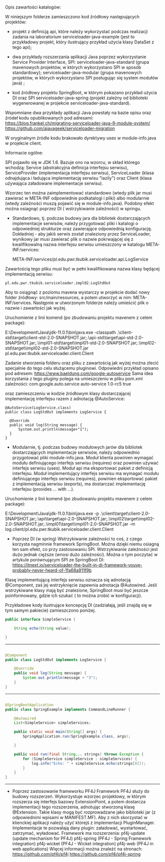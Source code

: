 Opis zawartości katalogów:

W niniejszym folderze zamieszczono kod źródłowy następujących projektów:

- projekt z definicją api, które należy wykorzystać podczas realizacji zadania na laboratorium
  serviceloader-java-example (jest to przykładowy projekt, który ilustrujący przykład użycia klasy DataSet z tego api);

- dwa przykłady rozszerzania aplikacji Java poprzez wykorzystanie Service Provider Interface, SPI:
  serviceloader-java-standard (grupa mavenowych projektów, w których wykorzystano SPI w sposób standardowy);
  serviceloader-java-modular (grupa mavenowych projektów, w których wykorzystano SPI posługując się system modułów java)
  ;

- kod źródłowy projektu SpringBoot, w którym pokazano przykład użycia DI oraz SPI serviceloader-java-spring (projekt
  zależny od biblioteki wygenerowanej w projekcie serviceloader-java-standard).

Wspomniane dwa przykłady aplikacji Java powstały na bazie opisu oraz źródeł kodu opublikowanych pod adresami:
https://blog.frankel.ch/migrating-serviceloader-java-9-module-system/
https://github.com/ajavageek/serviceloader-migration

W oryginalnym źródle kodu brakowało dyrektywy uses w module-info.java w projekcie client.

Informacie ogólne:

SPI pojawiło się w JDK 1.6. Bazuje ono na wzorcu, w skład którego wchodzą: Service (abstrakcyjna definicja interfejsu
serwisu), ServiceProvider (implementacja interfejsu serwisu), ServiceLoader (klasa odnajdująca i ładująca implementację
serwisu "lazily") oraz Client (klasa używająca załadowane implementacje serwisu).

Wzorzec ten można zaimplementować standardowo (wtedy plik jar musi zawierać w META-INF odpowiednie podkatalogi i pliki)
albo modularnie (wtedy zależności muszą pojawić się w module-info.java). Podobny efekt można osiagnąć poprzez DI (
wstrzykiwanie zależności) w springu.

* Standardowo, tj. podczas budowy jara dla bibliotek dostarczających implementacje serwisów, należy przygotować pliki i
  katalogi o odpowiedniej strukturze oraz zawierające odpowiednią konfigurację. Dokładniej - aby jakiś serwis został
  znaleziony przez ServiceLoader, wynikowy jar musi zawierać plik o nazwie pokrwającej się z kwalifikowalną nazwa
  interfejsu serwisu umieszczony w katalogu META-INF/services:

  META-INF/services/pl.edu.pwr.tkubik.serviceloader.api.LogService

Zawartością tego pliku musi być w pełni kwalifikowana nazwa klasy będącej implementacją serwisu:

    pl.edu.pwr.tkubik.serviceloader.impl02.LogStdOut

Aby to osiągnąć z poziomu mavena wystarczy w projekcie dodać nowy folder źródłowy: src/main/resources, a potem utworzyć
w nim: META-INF/services. Następnie w utworzonym folderze należy umieścić plik o nazwie i zawartości jak wyżej.

Uruchomienie z linii komend (po zbudowaniu projektu mavenem z celem package):

E:\Development\Java\jdk-11.0.1\bin\java.exe -classpath
.\client-std\target\client-std-2.0-SNAPSHOT.jar;.\api-std\target\api-std-2.0-SNAPSHOT.jar;.\impl01-std\target\impl01-std-2.0-SNAPSHOT.jar;.\impl02-std\target\impl02-std-2.0-SNAPSHOT.jar
pl.edu.pwr.tkubik.serviceloader.client.Client

Zadanie stworzenia folderu oraz pliku z zawartością jak wyżej można zlecić specjalnie do tego celu służącemu pluginowi.
Odpowiedni przykład opisano pod adresem:
https://www.baeldung.com/google-autoservice
Sama idea korzystania z tego pluginy polega na umieszczeniu w pliku pom.xml zależności:
<dependency>
<groupId>com.google.auto.service</groupId>
<artifactId>auto-service</artifactId>
<version>1.0-rc5</version>
<optional>true</optional>
</dependency>

oraz zamieszczeniu w kodzie źródłowym klasy dostarczającej implementację interfejsu razem z adnotacją @AutoService:

    @AutoService(LogService.class)
    public class LogStdOut implements LogService {

      @Override
      public void log(String message) {
          System.out.println(message+"1");
      }
    }

* Modularnie, tj. podczas budowy modułowych jarów dla bibliotek dostarczających implementacje serwisów, należy
  odpowiednio przygotować pliki module-info.java. Moduł klienta powinien wymagać modułu definiującego interfejs
  serwisu (requires) oraz powinien używać interfejs serwisu (uses). Moduł api ma eksportować pakiet z definicją
  interfejsu. Moduł implementujący interfejs serwisu ma wymagać modułu definiującego interfejs serwisu (requires),
  powinien eksportować pakiet z implementacją serwisu (exports), ma dostarczać implementację interfejsu (provides ...
  with ...).

Uruchomienie z linii komend (po zbudowaniu projektu mavenem z celem package):

E:\Development\Java\jdk-11.0.1\bin\java.exe -p
.\client\target\client-2.0-SNAPSHOT.jar;.\api\target\api-2.0-SNAPSHOT.jar;.\impl02\target\impl02-2.0-SNAPSHOT.jar;.\impl01\target\impl01-2.0-SNAPSHOT.jar
-m log.client/pl.edu.pwr.tkubik.serviceloader.client.Client

* Poprzez DI (w spring)
  Wstrzykiwanie zależności to coś, z czego korzysta nagminnie framework SpringBoot. Można dzięki niemu osiagną ten sam
  efekt, co przy zastosowaniu SPI. Wstrzykiwanie zależności jest dużo jednak cięższe (wnosi dużo zależności). Można o
  tym poczytać w artykule porównującym SPI ze SpringBoot DI:
  https://itnext.io/serviceloader-the-built-in-di-framework-youve-probably-never-heard-of-1fa68a911f9b

Klasę implementującą interfejs serwisu oznacza się adnotacją @Component, zaś jej wstrzyknięcie zapewnia adnotacja
@Autowired. Jeśli wstrzykiwane klasy mają być znalezione, SpringBoot musi być jeszcze poinformowany, gdzie ich szukać (
to można zrobić w konfiguracji).

Przykładowe kody ilustrujące koncepcję DI (zadziałają, jeśli znajdą się w tym samym pakiecie) zamieszczono poniżej.

```java
public interface SimpleService {

    String echo(String value);

}
```

------------------

```java

@Component
public class LogStdOut implements LogService {

    @Override
    public void log(String message) {
        System.out.println(message + "3");
    }
}
```

------------------

```java

@SpringBootApplication
public class SpringExample implements CommandLineRunner {

    @Autowired
    List<SimpleService> simpleServices;

    public static void main(String[] args) {
        SpringApplication.run(SpringExample.class, args);

    }

    public void run(final String... strings) throws Exception {
        for (SimpleService simpleService : simpleServices) {
            log.info("Echo: " + simpleService.echo(strings[0]));
        }
    }
}
```

------------------

* Poprzez zastosowanie frameworku PF4J Framework PF4J służy do budowy rozszerzeń. Wykorzystuje wzorzec projektowy, w
  którym rozszerza się interfejs bazowy ExtensionPoint, a potem dostarcza implementacji tego rozszerzenia, adnotując
  stworzoną klasę @Extension. Takie klasy mogą być rozprowadzane jako biblioteki jar (z odpowiednimi wpisami w
  MANIFEST.MF). Aby z nich skorzystać w klienckiej aplikacji należy użyć którejś z implementacji PluginManager.
  Implementacje te pozwalają dany plugin: załadować, wystartować, zatrzymać, wyładować. Framework ma rozszerzenia:
  pf4j-update (update mechanism for PF4J)
  pf4j-spring (PF4J - Spring Framework integration)
  pf4j-wicket (PF4J - Wicket integration)
  pf4j-web (PF4J in web applications)
  Więcej informacji można znaleźć na stronach:
  https://github.com/pf4j/pf4j
  https://github.com/pf4j/pf4j-spring
